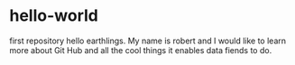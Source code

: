 # hello-world
first repository
hello earthlings. My name is robert and I would like to learn more about Git Hub and all the cool things it enables data fiends to do.
